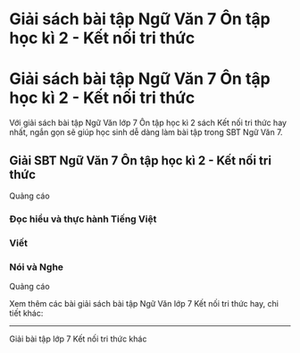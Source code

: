 # Giải sách bài tập Ngữ Văn 7 Ôn tập học kì 2 - Kết nối tri thức

# Giải sách bài tập Ngữ Văn 7 Ôn tập học kì 2 - Kết nối tri thức

Với giải sách bài tập Ngữ Văn lớp 7 Ôn tập học kì 2 sách Kết nối tri thức hay nhất, ngắn gọn sẽ giúp học sinh dễ dàng làm bài tập trong SBT Ngữ Văn 7.

## Giải SBT Ngữ Văn 7 Ôn tập học kì 2 - Kết nối tri thức

Quảng cáo

### **Đọc hiểu và thực hành Tiếng Việt**

### **Viết**

### **Nói và Nghe**

Quảng cáo

Xem thêm các bài giải sách bài tập Ngữ Văn lớp 7 Kết nối tri thức hay, chi tiết khác:

* * *

Giải bài tập lớp 7 Kết nối tri thức khác
